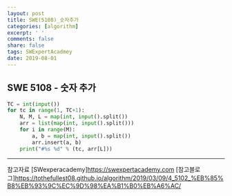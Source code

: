 ```yaml
---
layout: post
title: SWE(5108)_숫자추가
categories: [algorithm]
excerpt: ' '
comments: false
share: false
tags: SWExpertAcadmey
date: 2019-08-01
---
```


## SWE 5108 - 숫자 추가

```python
TC = int(input())
for tc in range(1, TC+1):
    N, M, L = map(int, input().split())
    arr = list(map(int, input().split()))
    for i in range(M):
        a, b = map(int, input().split())
        arr.insert(a, b)
    print("#%s %d" % (tc, arr[L]))

```

---

참고자료
[SWexperacademy]<https://swexpertacademy.com>
[참고블로그]<https://tothefullest08.github.io/algorithm/2019/03/09/4_5102_%EB%85%B8%EB%93%9C%EC%9D%98%EA%B1%B0%EB%A6%AC/>
